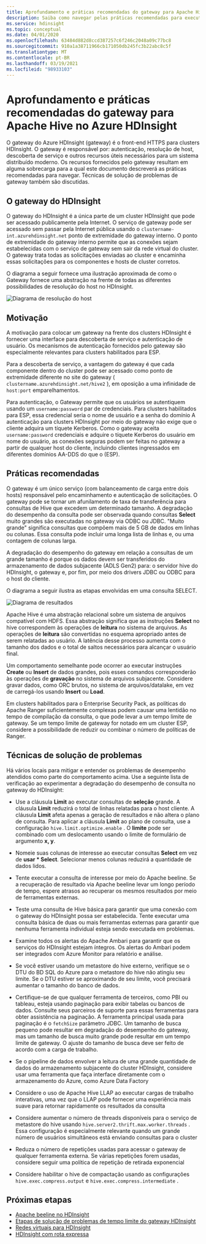 ```yaml
---
title: Aprofundamento e práticas recomendadas do gateway para Apache Hive no Azure HDInsight
description: Saiba como navegar pelas práticas recomendadas para executar consultas de Hive no gateway do Azure HDInsight
ms.service: hdinsight
ms.topic: conceptual
ms.date: 04/01/2020
ms.openlocfilehash: 63484d882d8ccd387257c6f246c2048a09c77bc8
ms.sourcegitcommit: 910a1a38711966cb171050db245fc3b22abc8c5f
ms.translationtype: MT
ms.contentlocale: pt-BR
ms.lasthandoff: 03/19/2021
ms.locfileid: "98933103"
---
```

# <a name="gateway-deep-dive-and-best-practices-for-apache-hive-in-azure-hdinsight"></a>Aprofundamento e práticas recomendadas do gateway para Apache Hive no Azure HDInsight

O gateway do Azure HDInsight (gateway) é o front-end HTTPS para clusters HDInsight. O gateway é responsável por: autenticação, resolução de host, descoberta de serviço e outros recursos úteis necessários para um sistema distribuído moderno. Os recursos fornecidos pelo gateway resultam em alguma sobrecarga para a qual este documento descreverá as práticas recomendadas para navegar. Técnicas de solução de problemas de gateway também são discutidas.

## <a name="the-hdinsight-gateway"></a>O gateway do HDInsight

O gateway do HDInsight é a única parte de um cluster HDInsight que pode ser acessado publicamente pela Internet. O serviço de gateway pode ser acessado sem passar pela Internet pública usando o `clustername-int.azurehdinsight.net` ponto de extremidade do gateway interno. O ponto de extremidade do gateway interno permite que as conexões sejam estabelecidas com o serviço de gateway sem sair da rede virtual do cluster. O gateway trata todas as solicitações enviadas ao cluster e encaminha essas solicitações para os componentes e hosts de cluster corretos.

O diagrama a seguir fornece uma ilustração aproximada de como o Gateway fornece uma abstração na frente de todas as diferentes possibilidades de resolução do host no HDInsight.

![Diagrama de resolução do host](./media/gateway-best-practices/host-resolution-diagram.png "Diagrama de resolução do host")

## <a name="motivation"></a>Motivação

A motivação para colocar um gateway na frente dos clusters HDInsight é fornecer uma interface para descoberta de serviço e autenticação de usuário. Os mecanismos de autenticação fornecidos pelo gateway são especialmente relevantes para clusters habilitados para ESP.

Para a descoberta de serviço, a vantagem do gateway é que cada componente dentro do cluster pode ser acessado como ponto de extremidade diferente no site do gateway ( `clustername.azurehdinsight.net/hive2` ), em oposição a uma infinidade de `host:port` emparelhamentos.

Para autenticação, o Gateway permite que os usuários se autentiquem usando um `username:password` par de credenciais. Para clusters habilitados para ESP, essa credencial seria o nome de usuário e a senha do domínio A autenticação para clusters HDInsight por meio do gateway não exige que o cliente adquira um tíquete Kerberos. Como o gateway aceita `username:password` credenciais e adquire o tíquete Kerberos do usuário em nome do usuário, as conexões seguras podem ser feitas no gateway a partir de qualquer host do cliente, incluindo clientes ingressados em diferentes domínios AA-DDS do que o (ESP).

## <a name="best-practices"></a>Práticas recomendadas

O gateway é um único serviço (com balanceamento de carga entre dois hosts) responsável pelo encaminhamento e autenticação de solicitações. O gateway pode se tornar um afunilamento de taxa de transferência para consultas de Hive que excedem um determinado tamanho. A degradação do desempenho da consulta pode ser observada quando consultas **Select** muito grandes são executadas no gateway via ODBC ou JDBC. "Muito grande" significa consultas que compõem mais de 5 GB de dados em linhas ou colunas. Essa consulta pode incluir uma longa lista de linhas e, ou uma contagem de colunas larga.

A degradação do desempenho do gateway em relação a consultas de um grande tamanho é porque os dados devem ser transferidos do armazenamento de dados subjacente (ADLS Gen2) para: o servidor hive do HDInsight, o gateway e, por fim, por meio dos drivers JDBC ou ODBC para o host do cliente.

O diagrama a seguir ilustra as etapas envolvidas em uma consulta SELECT.

![Diagrama de resultados](./media/gateway-best-practices/result-retrieval-diagram.png "Diagrama de resultados")

Apache Hive é uma abstração relacional sobre um sistema de arquivos compatível com HDFS. Essa abstração significa que as instruções **Select** no hive correspondem às operações de **leitura** no sistema de arquivos. As operações de **leitura** são convertidas no esquema apropriado antes de serem relatadas ao usuário. A latência desse processo aumenta com o tamanho dos dados e o total de saltos necessários para alcançar o usuário final.

Um comportamento semelhante pode ocorrer ao executar instruções **Create** ou **Insert** de dados grandes, pois esses comandos corresponderão às operações de **gravação** no sistema de arquivos subjacente. Considere gravar dados, como ORC brutos, no sistema de arquivos/datalake, em vez de carregá-los usando **Insert** ou **Load**.

Em clusters habilitados para o Enterprise Security Pack, as políticas do Apache Ranger suficientemente complexas podem causar uma lentidão no tempo de compilação da consulta, o que pode levar a um tempo limite de gateway. Se um tempo limite de gateway for notado em um cluster ESP, considere a possibilidade de reduzir ou combinar o número de políticas de Ranger.

## <a name="troubleshooting-techniques"></a>Técnicas de solução de problemas

Há vários locais para mitigar e entender os problemas de desempenho atendidos como parte do comportamento acima. Use a seguinte lista de verificação ao experimentar a degradação do desempenho de consulta no gateway do HDInsight:

* Use a cláusula **Limit** ao executar consultas de **seleção** grande. A cláusula **Limit** reduzirá o total de linhas relatadas para o host cliente. A cláusula **Limit** afeta apenas a geração de resultados e não altera o plano de consulta. Para aplicar a cláusula **Limit** ao plano de consulta, use a configuração `hive.limit.optimize.enable` . O **limite** pode ser combinado com um deslocamento usando o limite de formulário de argumento **x, y**.

* Nomeie suas colunas de interesse ao executar consultas **Select** em vez de **usar \* Select**. Selecionar menos colunas reduzirá a quantidade de dados lidos.

* Tente executar a consulta de interesse por meio do Apache beeline. Se a recuperação de resultado via Apache beeline levar um longo período de tempo, espere atrasos ao recuperar os mesmos resultados por meio de ferramentas externas.

* Teste uma consulta de Hive básica para garantir que uma conexão com o gateway do HDInsight possa ser estabelecida. Tente executar uma consulta básica de duas ou mais ferramentas externas para garantir que nenhuma ferramenta individual esteja sendo executada em problemas.

* Examine todos os alertas do Apache Ambari para garantir que os serviços do HDInsight estejam íntegros. Os alertas do Ambari podem ser integrados com Azure Monitor para relatório e análise.

* Se você estiver usando um metastore do hive externo, verifique se o DTU do BD SQL do Azure para o metastore do hive não atingiu seu limite. Se o DTU estiver se aproximando de seu limite, você precisará aumentar o tamanho do banco de dados.

* Certifique-se de que qualquer ferramenta de terceiros, como PBI ou tableau, esteja usando paginação para exibir tabelas ou bancos de dados. Consulte seus parceiros de suporte para essas ferramentas para obter assistência na paginação. A ferramenta principal usada para paginação é o `fetchSize` parâmetro JDBC. Um tamanho de busca pequeno pode resultar em degradação do desempenho do gateway, mas um tamanho de busca muito grande pode resultar em um tempo limite de gateway. O ajuste do tamanho de busca deve ser feito de acordo com a carga de trabalho.

* Se o pipeline de dados envolver a leitura de uma grande quantidade de dados do armazenamento subjacente do cluster HDInsight, considere usar uma ferramenta que faça interface diretamente com o armazenamento do Azure, como Azure Data Factory

* Considere o uso de Apache Hive LLAP ao executar cargas de trabalho interativas, uma vez que o LLAP pode fornecer uma experiência mais suave para retornar rapidamente os resultados da consulta

* Considere aumentar o número de threads disponíveis para o serviço de metastore do hive usando `hive.server2.thrift.max.worker.threads` . Essa configuração é especialmente relevante quando um grande número de usuários simultâneos está enviando consultas para o cluster

* Reduza o número de repetições usadas para acessar o gateway de qualquer ferramenta externa. Se várias repetições forem usadas, considere seguir uma política de repetição de retirada exponencial

* Considere habilitar o hive de compactação usando as configurações `hive.exec.compress.output` e `hive.exec.compress.intermediate` .

## <a name="next-steps"></a>Próximas etapas

* [Apache beeline no HDInsight](../hadoop/apache-hadoop-use-hive-beeline.md)
* [Etapas de solução de problemas de tempo limite do gateway HDInsight](./troubleshoot-gateway-timeout.md)
* [Redes virtuais para HDInsight](../hdinsight-plan-virtual-network-deployment.md)
* [HDInsight com rota expressa](../connect-on-premises-network.md)